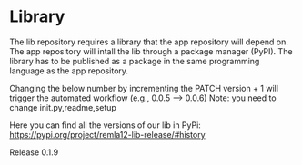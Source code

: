 # Library

The lib repository requires a library that the app repository will depend on. The app repository will intall the lib through a package manager (PyPI). The library has to be published as a package in the same programming language as the app repository.

Changing the below number by incrementing the PATCH version + 1 will trigger the automated workflow (e.g., 0.0.5 --> 0.0.6)
Note: you need to change init.py,readme,setup 

Here you can find all the versions of our lib in PyPi: https://pypi.org/project/remla12-lib-release/#history

Release 0.1.9